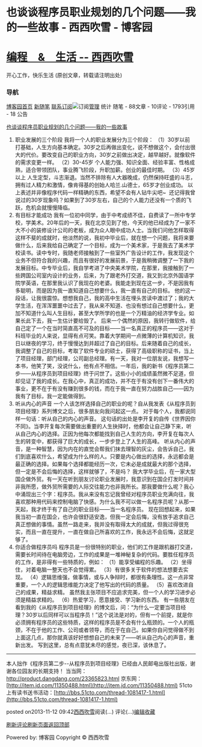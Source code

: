 
# 也谈谈程序员职业规划的几个问题——我的一些故事 - 西西吹雪 - 博客园
# [编程　&　生活      --       西西吹雪](https://www.cnblogs.com/watsonyin/)
开心工作，快乐生活  (原创文章，转载请注明出处)

### 导航
[博客园](https://www.cnblogs.com/)[首页](https://www.cnblogs.com/watsonyin/)
[新随笔](https://i.cnblogs.com/EditPosts.aspx?opt=1)
[联系](https://msg.cnblogs.com/send/%E8%A5%BF%E8%A5%BF%E5%90%B9%E9%9B%AA)[订阅](https://www.cnblogs.com/watsonyin/rss)![订阅](//www.cnblogs.com/images/xml.gif)[管理](https://i.cnblogs.com/)
统计
随笔 -		88文章 -		10评论 -		1793引用 -		18
公告

[也谈谈程序员职业规划的几个问题——我的一些故事](https://www.cnblogs.com/watsonyin/p/3418934.html)
1. 职业发展的三个阶段
我将一个人的职业发展分为三个阶段：
（1）30岁以前
打基础，人生方向基本确定。30岁之后再做出变化，说不想做这个，会付出很大的代价。要改变自己的职业方向，30岁之前做出决定，越早越好。就像软件的需求变更一样。
（2）30-45岁
个人能力强、知识全面、经验丰富、性格成熟，适合带领团队，事业腾飞阶段，升职加薪。创业的最佳时期。
（3）45岁以上
人生定型，斗志渐退。当然不排除有人大器晚成，仍然保持旺盛的斗志，拥有过人精力和激情，像肯得基的创始人哈兰.山德士，65岁才创业成功。
以上表述并非像程序代码一样精确的东西，希望不会有人钻牛尖吧~  还记得我曾说过的30岁现象吗？如果到了30岁左右，自己的个人能力还没有一个质的飞跃，危机会就慢慢降临。
2. 有目标才能成功
我有一位初中同学，由于中考成绩不佳，自费读了一所中专学校，学美术。20年后的一天，我在北京见到了他，今天的他已经成为了一家不大不小的装修设计公司的老板，成为众人眼中成功人士。当我们问他怎样取得这样不斐的成就时，他淡然的说，我初中毕业后，就在想一个问题，我将来要做什么，后来我给自己确定了一个目标，成为一个美术家，于是我去了美术学校读书。读中专时，我随老师接触到了一些室外广告设计的工作，我发现这个业务不但符合我的兴趣，而且有很好的发展前景，于是我稍微调整了一下我的发展目标。中专毕业后，我自学考进了中央美术学院，在那里，我接触到了一些跨国公司室内设计的业务，后来，为了跟老外打交道，我又到北京外国语学院学英语，在那里我认识了我现在的老婆。我能走到现在这一步，不是因我有多聪明，而是因为我一直知道自己想要什么，我一直有自己的目标。
他的这一段话，让我很震惊。想想我自己，我的高中生活在埋头苦读中渡过了；我的大学生活，在浑浑噩噩中过去了，我从来不知道、也没有想过自己想要什么，更加不知道什么叫人生目标，甚至大学所学的也是一个万精油的经济学专业。如果长此下去，我一生估计要给毁了。
后来一个偶然的原因，我转行做软件，给自己定了一个在当时简直高不可及的目标——当一名真正的程序员——这对于科班毕业的人来说，显得有点可笑。靠着大学期间一点微薄的计算机知识，我日以继夜的学习，终于慢慢达到并超过了自己的目标。后来随着自己的成长，我调整了自己的目标，考取了软件专业的硕士，获得了高级职称的证书，当上了项目经理，部门经理，公司副总经理。有一天，我对一位朋友说，我想写一本书，他笑了笑，没说什么，他有点不相信。一年后，我的新书《程序员第二步——从程序员到项目经理》终于问世了。这些小小的成绩虽然微不足道，但却见证了我的成长。在我心中，真正的成功，并不在于有没有创下一番伟大的事业，更不在于有没有赚到很多的钱，而在于我一直在努力战胜自己——因为我有了目标，我一定能做得到。
3. 听从内心的声音
一个人该怎样选择自己的职业的呢？自从我发表《从程序员到项目经理》系列博文之后，很多朋友向我问起这一点。
对于每个人，我都说同样一句话：听从自己的内心的声音。
这句话的出处是李开复的自传《世界因你不同》。当李开复每次需要做出重要的人生抉择时，他都会让自己静下来，听从自己内心的选择。正因为他每次都能找到自己人生的方向，李开复在每次人生的转变中，都获得了巨大的成长，一步步登上了人生的高峰。
听从内心的声音，是一种智慧，因为内在的直觉会帮我们抹去理智的灰尘，会告诉自己，我们到底喜欢什么，希望成为什么样的人。只要是内心做出的选择，永远都会是最正确的选择。如果每个选择都能经历一次，它未必是成就最大的那个选择，但一定是不会后悔的选择，这样就够了，不是吗？
我大学毕业后，在一家大型国企做外贸。有一天在听到朋友讨论职业发展时，我意识到在国企打发时间并非我所愿，做外贸所需要的人际交往能力也非我所长。那我要做什么呢？我心中涌现出三个字：程序员。我从来没有忘记我曾经对程序员职业充满向往，我喜欢那种用代码来控制电脑了快感。为什么我不可以做一名程序员呢？从那一天起，我才终于有了自己的职业目标——当一名程序员。
现在回想起来，如果我当初一直在国企，也许会很舒适安逸，但我一定会后悔，没有放手追求自己真正想做的事情。虽然一路走来，我并没有取得太大的成就，但我过得很充实，而且一直在提升，一直在做自己所喜欢的工作，我永远不会后悔，这就足够了。
4. 你适合做程序员吗
程序员是一份很特别的职业，他们的工作是跟机器打交道，需要长时间待在电脑旁边，工作的成果是一堆神秘复杂的代码。要胜任程序员的工作，是非得有一些特质的，例如：
（1）能享受编程的乐趣。
（2）坐得住，对着电脑一整天也不会觉得累。
（3）有很多关于软件的想法想要去实现。
（4）逻辑思维强，做事情，或与人争辩时，都很有条理性。这一点非常重要，一个人的逻辑思维能力决定了他写出的代码的质量。
（5）喜欢改进自己的成果，精益求精。 虽然我主张项目不应追求完美，但一个人的学习进步必须是精益求精的。
（6）热爱学习，愿意接受、学习新的东西。
有一些朋友在看到我的《从程序员到项目经理》的博文后，问：“为什么一定要当项目经理？30岁以后同样可以当程序员！”这个说法是对的，但有一个前提，就是你必须拥有程序员的这些特质，这样的程序员是不会有什么瓶颈的。一个人的瓶颈，不在于他的工作、公司或者领导，而在于在自己。如果你自问觉得做不到上面这几点，那你就真该好好想想自己的未来了——听从自己内心的声音，重新出发。
写到这里，总有点意犹未尽的感觉，夜已深，该休息了。
---------------------------------
本人拙作《程序员第二步--从程序员到项目经理》已经由人民邮电出版社出版，谢谢各位园友的长期支持！
当当网：http://product.dangdang.com/23365823.html
京东网：[http://item.jd.com/11350488.html](http://item.jd.com/11350488.html)
51cto上有读书送书活动：[http://bbs.51cto.com/thread-1081417-1.html](http://bbs.51cto.com/thread-1081417-1.html)





posted on2013-11-12 09:42[西西吹雪](https://www.cnblogs.com/watsonyin/)阅读(...) 评论(...)[编辑](https://i.cnblogs.com/EditPosts.aspx?postid=3418934)[收藏](#)


[刷新评论](javascript:void(0);)[刷新页面](#)[返回顶部](#top)






Powered by:
博客园
Copyright © 西西吹雪
